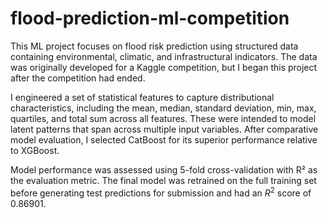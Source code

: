 # flood-prediction-ml-competition
This ML project focuses on flood risk prediction using structured data containing environmental, climatic, and infrastructural indicators. The data was originally developed for a Kaggle competition, but I began this project after the competition had ended.

I engineered a set of statistical features to capture distributional characteristics, including the mean, median, standard deviation, min, max, quartiles, and total sum across all features. These were intended to model latent patterns that span across multiple input variables. After comparative model evaluation, I selected CatBoost for its superior performance relative to XGBoost.

Model performance was assessed using 5-fold cross-validation with R² as the evaluation metric. The final model was retrained on the full training set before generating test predictions for submission and had an $R^2$ score of 0.86901.
